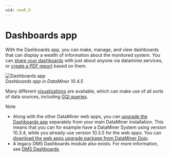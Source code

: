 ```yaml
---
uid: newR_D
---
```


# Dashboards app

With the Dashboards app, you can make, manage, and view dashboards that can display a wealth of information about the monitored system. You can [share your dashboards](xref:Sharing_a_dashboard) with just about anyone via dataminer.services, or [create a PDF report](xref:Generating_a_report_based_on_a_dashboard_Cube) based on them.

![Dashboards app](~/user-guide/images/Dashboards_app.png)<br>*Dashboards app in DataMiner 10.4.5*

Many different [visualizations](xref:Available_visualizations) are available, which can make use of all sorts of data sources, including [GQI queries](xref:Creating_GQI_query).

> [!NOTE]
>
> - Along with the other DataMiner web apps, you can [upgrade the Dashboards app](xref:Upgrading_Downgrading_Webapps) separately from your main DataMiner installation. This means that you can for example have a DataMiner System using version 10.3.4, while you already use version 10.3.5 for the web apps. You can [download the web apps upgrade package from DataMiner Dojo](https://community.dataminer.services/downloads/).
> - A legacy DMS Dashboards module also exists. For more information, see [DMS Dashboards](xref:dashboards).
